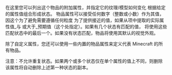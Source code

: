 在这里您可以列出这个物品的附加属性，并指定它的纹理/模型如何变化 根据给定的属性值组合形成状态。 物品属性可以接受任何数字（整数或小数）作为其值，因这个为了避免需要遵循任何粒度 为了提供接近的值，如果从项中提取的实际属性值_与 或大于_预期值（这个处指定）。如果有几个状态有匹配的值， 将使用这些匹配状态中的最后一个。如果没有状态匹配，物品将使用其默认的视觉外观。

除了自定义属性，您还可以使用一些内置的物品属性来定义代表 Minecraft 的所有物品。

注意：不允许重复状态。如果两个或多个状态仅在单个属性的值上不同，则删除 该属性将自动删除上述第一种状态的副本。